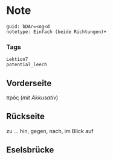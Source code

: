 # Note
```
guid: bDAr=<og<d
notetype: Einfach (beide Richtungen)+
```

### Tags
```
Lektion7
potential_leech
```

## Vorderseite
πρός (<i>mit Akkusativ</i>)

## Rückseite
zu ... hin, gegen, nach, im Blick auf

## Eselsbrücke

